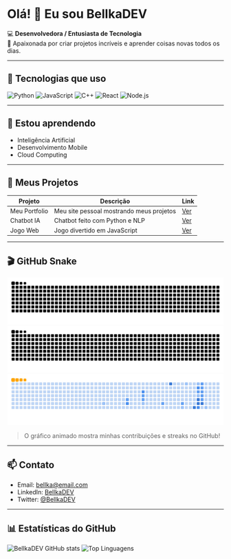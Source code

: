 # Olá! 👋 Eu sou BellkaDEV

💻 **Desenvolvedora / Entusiasta de Tecnologia**  
🚀 Apaixonada por criar projetos incríveis e aprender coisas novas todos os dias.

---

## 🔧 Tecnologias que uso

![Python](https://img.shields.io/badge/-Python-3776AB?style=for-the-badge&logo=python&logoColor=white)
![JavaScript](https://img.shields.io/badge/-JavaScript-F7DF1E?style=for-the-badge&logo=javascript&logoColor=black)
![C++](https://img.shields.io/badge/-C++-00599C?style=for-the-badge&logo=c%2B%2B&logoColor=white)
![React](https://img.shields.io/badge/-React-61DAFB?style=for-the-badge&logo=react&logoColor=black)
![Node.js](https://img.shields.io/badge/-Node.js-339933?style=for-the-badge&logo=node.js&logoColor=white)

---

## 🌱 Estou aprendendo

- Inteligência Artificial  
- Desenvolvimento Mobile  
- Cloud Computing  

---

## 📂 Meus Projetos

| Projeto | Descrição | Link |
|---------|-----------|------|
| Meu Portfolio | Meu site pessoal mostrando meus projetos | [Ver](https://github.com/BellkaDEV/portfolio) |
| Chatbot IA | Chatbot feito com Python e NLP | [Ver](https://github.com/BellkaDEV/chatbot-ia) |
| Jogo Web | Jogo divertido em JavaScript | [Ver](https://github.com/BellkaDEV/jogo-web) |

---

## 🎬 GitHub Snake

![GitHub Snake](dist/github-snake.svg)  
![GitHub Snake Dark](dist/github-snake-dark.svg)  
![Meu Snake GIF](dist/ocean.gif)

> O gráfico animado mostra minhas contribuições e streaks no GitHub!  

---

## 📫 Contato

- Email: bellka@email.com  
- LinkedIn: [BellkaDEV](https://www.linkedin.com/in/bellkadev/)  
- Twitter: [@BellkaDEV](https://twitter.com/BellkaDEV)  

---

## 📊 Estatísticas do GitHub

![BellkaDEV GitHub stats](https://github-readme-stats.vercel.app/api?username=BellkaDEV&show_icons=true&theme=tokyonight)
![Top Linguagens](https://github-readme-stats.vercel.app/api/top-langs/?username=BellkaDEV&layout=compact&theme=tokyonight)
